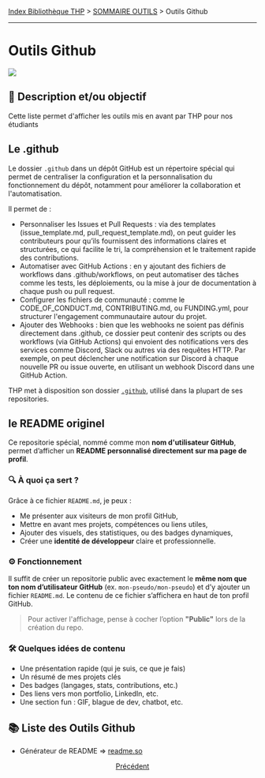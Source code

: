 [Index Bibliothèque THP](https://github.com/TheHackingProject/bibliotheque-THP/wiki) > [SOMMAIRE OUTILS]((https://github.com/TheHackingProject/bibliotheque-THP/wiki/sommaire_outils)) > Outils Github

___

# Outils Github

![](https://picsum.photos/1024/400)

## 📄 Description et/ou objectif

Cette liste permet d'afficher les outils mis en avant par THP pour nos étudiants

## Le .github

Le dossier `.github` dans un dépôt GitHub est un répertoire spécial qui permet de centraliser la configuration et la personnalisation du fonctionnement du dépôt, notamment pour améliorer la collaboration et l'automatisation.

Il permet de :

- Personnaliser les Issues et Pull Requests : via des templates (issue_template.md, pull_request_template.md), on peut guider les contributeurs pour qu’ils fournissent des informations claires et structurées, ce qui facilite le tri, la compréhension et le traitement rapide des contributions.
- Automatiser avec GitHub Actions : en y ajoutant des fichiers de workflows dans .github/workflows, on peut automatiser des tâches comme les tests, les déploiements, ou la mise à jour de documentation à chaque push ou pull request.
- Configurer les fichiers de communauté : comme le CODE_OF_CONDUCT.md, CONTRIBUTING.md, ou FUNDING.yml, pour structurer l'engagement communautaire autour du projet.
- Ajouter des Webhooks : bien que les webhooks ne soient pas définis directement dans .github, ce dossier peut contenir des scripts ou des workflows (via GitHub Actions) qui envoient des notifications vers des services comme Discord, Slack ou autres via des requêtes HTTP. Par exemple, on peut déclencher une notification sur Discord à chaque nouvelle PR ou issue ouverte, en utilisant un webhook Discord dans une GitHub Action.

THP met à disposition son dossier [`.github`](https://github.com/TheHackingProject/.github), utilisé dans la plupart de ses repositories.

## le README originel

Ce repositorie spécial, nommé comme mon **nom d'utilisateur GitHub**, permet d’afficher un **README personnalisé directement sur ma page de profil**.

### 🔍 À quoi ça sert ?

Grâce à ce fichier `README.md`, je peux :
- Me présenter aux visiteurs de mon profil GitHub,
- Mettre en avant mes projets, compétences ou liens utiles,
- Ajouter des visuels, des statistiques, ou des badges dynamiques,
- Créer une **identité de développeur** claire et professionnelle.

### ⚙️ Fonctionnement

Il suffit de créer un repositorie public avec exactement le **même nom que ton nom d’utilisateur GitHub** (ex. `mon-pseudo/mon-pseudo`) et d’y ajouter un fichier `README.md`. Le contenu de ce fichier s’affichera en haut de ton profil GitHub.

> Pour activer l'affichage, pense à cocher l’option **"Public"** lors de la création du repo.

### 🛠 Quelques idées de contenu

- Une présentation rapide (qui je suis, ce que je fais)
- Un résumé de mes projets clés
- Des badges (langages, stats, contributions, etc.)
- Des liens vers mon portfolio, LinkedIn, etc.
- Une section fun : GIF, blague de dev, chatbot, etc.

## 📚 Liste des Outils Github
- Générateur de README => [readme.so](https://readme.so/fr)

<div align="center">

[Précédent](https://github.com/TheHackingProject/bibliotheque-THP/wiki/outil_html)

</div>